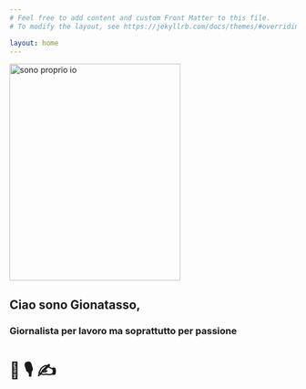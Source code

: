 ```yaml
---
# Feel free to add content and custom Front Matter to this file.
# To modify the layout, see https://jekyllrb.com/docs/themes/#overriding-theme-defaults

layout: home
---
```

<img src="https://frapiocov.github.io/leggere-morra/assets/images/gion.jpg" alt="sono proprio io" width="300" height="380">

## Ciao sono Gionatasso, 
### Giornalista per lavoro ma soprattutto per passione 
# 📰 🎙️ ✍️

